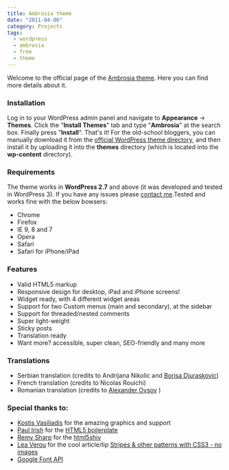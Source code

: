 ```yaml
---
title: Ambrosia theme
date: "2011-04-06"
category: Projects
tags:
  - wordpress
  - ambrosia
  - free
  - theme
---
```


Welcome to the official page of the [Ambrosia theme](http://wordpress.org/extend/themes/ambrosia "Ambrosia theme"). Here you can find more details about it.

### Installation

Log in to your WordPress admin panel and navigate to **Appearance** -> **Themes**. Click the "**Install Themes**" tab and type "**Ambrosia**" at the search box. Finally press "**Install**". That's it! For the old-school bloggers, you can manually download it from the [official WordPress theme directory](http://wordpress.org/extend/themes/ambrosia "Ambrosia theme"), and then install it by uploading it into the **themes** directory (which is located into the **wp-content** directory).

### Requirements

The theme works in **WordPress 2.7** and above (it was developed and tested in WordPress 3). If you have any issues please [contact me](http://phrappe.com/contact/ "Phrappe contact").Tested and works fine with the below bowsers:

- Chrome
- Firefox
- IE 9, 8 and 7
- Opera
- Safari
- Safari for iPhone/iPad

### Features

- Valid HTML5 markup
- Responsive design for desktop, iPad and iPhone screens!
- Widget ready, with 4 different widget areas
- Support for two Custom menus (main and secondary), at the sidebar
- Support for threaded/nested comments
- Super light-weight
- Sticky posts
- Translation ready
- Want more? accessible, super clean, SEO-friendly and many more

### Translations

- Serbian translation (credits to Andrijana Nikolic and [Borisa Djuraskovic](http://www.webhostinghub.com/?utm_expid=31925339-43.IXajqRFmTe65ENkoTprWZw.0))
- French translation (credits to Nicolas Rouichi)
- Romanian translation (credits to [Alexander Ovsov](http://webhostinggeeks.com "Alexander Ovsov") )

### Special thanks to:

- [Kostis Vasiliadis](http://www.speak.gr/ "Speak.gr - Kostis Vasiliadis") for the amazing graphics and support
- [Paul Irish](http://paulirish.com/ "Paul Irish's blog") for the [HTML5 boilerplate](http://html5boilerplate.com/ "HTML5 Boilerplate")
- [Remy Sharp](http://remysharp.com/ "Remy Sharp's blog") for the [html5shiv](http://code.google.com/p/html5shiv/ "html5shiv")
- [Lea Verou](http://leaverou.me/ "Lea Verou's blog") for the cool article/tip [Stripes & other patterns with CSS3 - no images](http://leaverou.me/demos/css3-patterns.html "Stripes and other patterns with CSS3 - no images")
- [Google Font API](http://code.google.com/apis/webfonts/ "Google Font API")
